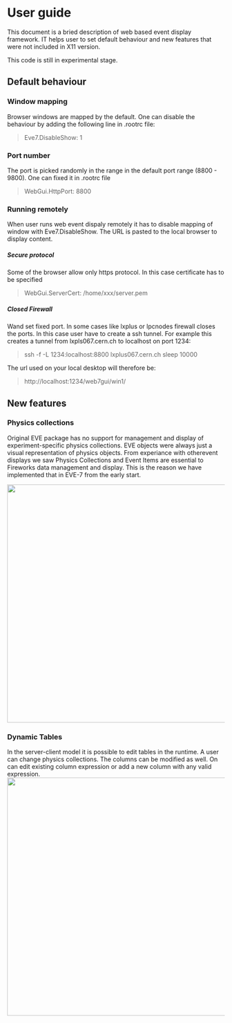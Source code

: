 
# User guide

This document is a bried description of web based event display framework. IT helps user to set default behaviour and
new features that were not included in X11 version.

This code is still in experimental stage.

## Default behaviour
### Window mapping
Browser windows are mapped by the default. One can disable the behaviour by adding the following line in .rootrc file:
> Eve7.DisableShow: 1


### Port number
The port is picked randomly in the range in the default port range (8800 - 9800). One can fixed it in .rootrc file 
> WebGui.HttpPort:            8800

### Running remotely
When user runs web event dispaly remotely it has to disable mapping of window with Eve7.DisableShow. The URL is pasted to the local browser to display content.

##### Secure protocol
Some of the browser allow only https protocol. In this case certificate has to be specified 
> WebGui.ServerCert:          /home/xxx/server.pem


##### Closed Firewall
Wand set fixed port. In some cases like lxplus or lpcnodes firewall closes the ports. In this case user have to create a ssh tunnel. For example this 
creates a tunnel from lxpls067.cern.ch to localhost on port 1234:

> ssh -f -L 1234:localhost:8800 lxplus067.cern.ch sleep 10000

The url used on your local desktop will therefore be:

> http://localhost:1234/web7gui/win1/

## New features
### Physics collections
Original EVE package has no support for management and display of
experiment-specific physics collections. EVE objects were always just
a visual representation of physics objects.
From experiance with otherevent displays we saw Physics Collections and Event
Items are essential to Fireworks data management and display. This is
the reason we have implemented that in EVE-7 from the early
start. 

<a href="url"><img src="https://genki.physics.ucsd.edu/alja/collection.png"  width="550" ></a>

### Dynamic Tables

In the server-client model it is possible to edit tables in the
runtime. A user can change physics collections. The columns can be
modified as well. On can edit existing column expression or add a new
column with any valid expression.
<br/>
<a href="url"><img src="https://genki.physics.ucsd.edu/alja/table.png"  width="550" ></a>
